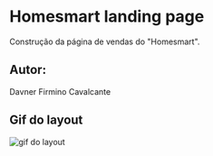 # Homesmart landing page

Construção da página de vendas do "Homesmart".

## Autor:

Davner Firmino Cavalcante

## Gif do layout

![gif do layout](./assets/Homesmart%20-%20Google%20Chrome%202022-07-23%2003-19-05.gif)
